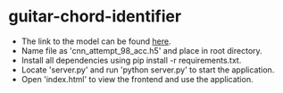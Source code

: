 # guitar-chord-identifier
- The link to the model can be found [here](https://drive.google.com/file/d/1bEsTMHQQsRhJn6G1XkfRwpeSFYM5zKtA/view?usp=sharing).
- Name file as 'cnn_attempt_98_acc.h5' and place in root directory.
- Install all dependencies using pip install -r requirements.txt.
- Locate 'server.py' and run 'python server.py' to start the application.
- Open 'index.html' to view the frontend and use the application.
